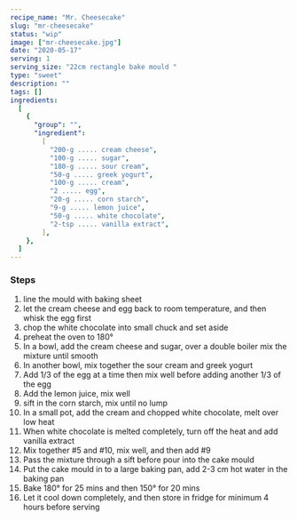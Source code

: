 ```yaml
---
recipe_name: "Mr. Cheesecake"
slug: "mr-cheesecake"
status: "wip"
image: ["mr-cheesecake.jpg"]
date: "2020-05-17"
serving: 1
serving_size: "22cm rectangle bake mould "
type: "sweet"
description: ""
tags: []
ingredients:
  [
    {
      "group": "",
      "ingredient":
        [
          "200-g ..... cream cheese",
          "100-g ..... sugar",
          "180-g ..... sour cream",
          "50-g ..... greek yogurt",
          "100-g ..... cream",
          "2 ..... egg",
          "20-g ..... corn starch",
          "9-g ..... lemon juice",
          "50-g ..... white chocolate",
          "2-tsp ..... vanilla extract",
        ],
    },
  ]
---
```


### Steps

1. line the mould with baking sheet
2. let the cream cheese and egg back to room temperature, and then whisk the egg first
3. chop the white chocolate into small chuck and set aside
4. preheat the oven to 180°
5. In a bowl, add the cream cheese and sugar, over a double boiler mix the mixture until smooth
6. In another bowl, mix together the sour cream and greek yogurt
7. Add 1/3 of the egg at a time then mix well before adding another 1/3 of the egg
8. Add the lemon juice, mix well
9. sift in the corn starch, mix until no lump
10. In a small pot, add the cream and chopped white chocolate, melt over low heat
11. When white chocolate is melted completely, turn off the heat and add vanilla extract
12. Mix together #5 and #10, mix well, and then add #9
13. Pass the mixture through a sift before pour into the cake mould
14. Put the cake mould in to a large baking pan, add 2-3 cm hot water in the baking pan
15. Bake 180° for 25 mins and then 150° for 20 mins
16. Let it cool down completely, and then store in fridge for minimum 4 hours before serving
